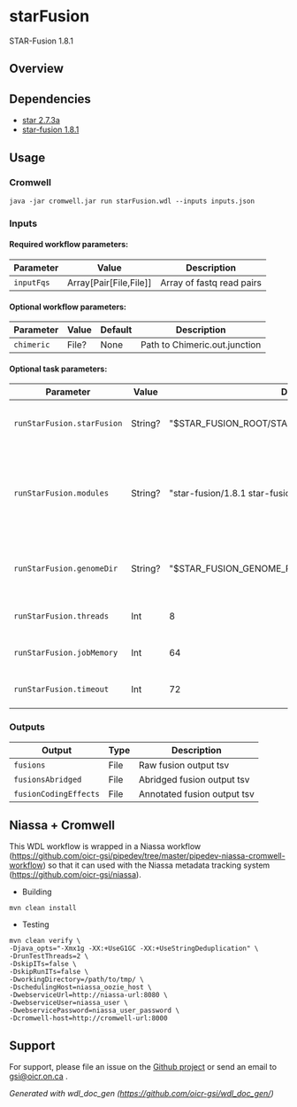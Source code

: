 # starFusion

STAR-Fusion 1.8.1

## Overview

## Dependencies

* [star 2.7.3a](https://github.com/alexdobin/STAR)
* [star-fusion 1.8.1](https://github.com/STAR-Fusion/STAR-Fusion/wiki)


## Usage

### Cromwell
```
java -jar cromwell.jar run starFusion.wdl --inputs inputs.json
```

### Inputs

#### Required workflow parameters:
Parameter|Value|Description
---|---|---
`inputFqs`|Array[Pair[File,File]]|Array of fastq read pairs


#### Optional workflow parameters:
Parameter|Value|Default|Description
---|---|---|---
`chimeric`|File?|None|Path to Chimeric.out.junction


#### Optional task parameters:
Parameter|Value|Default|Description
---|---|---|---
`runStarFusion.starFusion`|String?|"$STAR_FUSION_ROOT/STAR-Fusion"|Name of the STAR-Fusion binary
`runStarFusion.modules`|String?|"star-fusion/1.8.1 star-fusion-genome/1.8.1-hg38"|Names and versions of STAR-Fusion and STAR-Fusion genome to load
`runStarFusion.genomeDir`|String?|"$STAR_FUSION_GENOME_ROOT/ctat_genome_lib_build_dir"|Path to the STAR-Fusion genome directory
`runStarFusion.threads`|Int|8|Requested CPU threads
`runStarFusion.jobMemory`|Int|64|Memory allocated for this job
`runStarFusion.timeout`|Int|72|Hours before task timeout


### Outputs

Output | Type | Description
---|---|---
`fusions`|File|Raw fusion output tsv
`fusionsAbridged`|File|Abridged fusion output tsv
`fusionCodingEffects`|File|Annotated fusion output tsv


## Niassa + Cromwell

This WDL workflow is wrapped in a Niassa workflow (https://github.com/oicr-gsi/pipedev/tree/master/pipedev-niassa-cromwell-workflow) so that it can used with the Niassa metadata tracking system (https://github.com/oicr-gsi/niassa).

* Building
```
mvn clean install
```

* Testing
```
mvn clean verify \
-Djava_opts="-Xmx1g -XX:+UseG1GC -XX:+UseStringDeduplication" \
-DrunTestThreads=2 \
-DskipITs=false \
-DskipRunITs=false \
-DworkingDirectory=/path/to/tmp/ \
-DschedulingHost=niassa_oozie_host \
-DwebserviceUrl=http://niassa-url:8080 \
-DwebserviceUser=niassa_user \
-DwebservicePassword=niassa_user_password \
-Dcromwell-host=http://cromwell-url:8000
```

## Support

For support, please file an issue on the [Github project](https://github.com/oicr-gsi) or send an email to gsi@oicr.on.ca .

_Generated with wdl_doc_gen (https://github.com/oicr-gsi/wdl_doc_gen/)_
